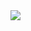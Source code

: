 <img src="https://capsule-render.vercel.app/api?type=enom&color=auto&height=300&section=header&text=lhm's log%20render&fontSize=90" />
